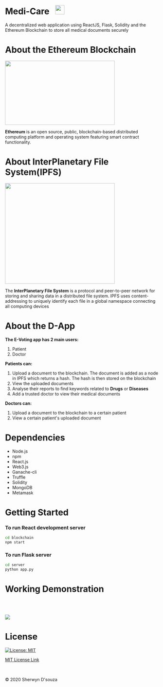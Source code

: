 # Medi-Care &nbsp; <img src="https://pbs.twimg.com/profile_images/653586573/Logo_wc-2_400x400.png" height="30px" width="30px"/>

A decentralized web application using ReactJS, Flask, Solidity and the Ethereum Blockchain to store all medical documents securely

# About the Ethereum Blockchain

<img src="https://miro.medium.com/max/16000/1*AReX8uZOZKpGcvuUjogh0g.png" height="210px" width="360px"/>

<b>Ethereum</b> is an open source, public, blockchain-based distributed computing platform and operating system featuring smart contract functionality.

# About InterPlanetary File System(IPFS)

<img src="https://upload.wikimedia.org/wikipedia/commons/1/18/Ipfs-logo-1024-ice-text.png" height="330px" width="360px"/>

The <b>InterPlanetary File System</b> is a protocol and peer-to-peer network for storing and sharing data in a distributed file system. IPFS uses content-addressing to uniquely identify each file in a global namespace connecting all computing devices

# About the D-App

<b>The E-Voting app has 2 main users:</b>
1. Patient 
2. Doctor

<b>Patients can:</b>
<ol>
<li> Upload a document to the blockchain. The document is added as a node in IPFS which returns a hash. The hash is then stored on the blockchain</li>
<li> View the uploaded documents</li>
<li> Analyse their reports to find keywords related to <b>Drugs</b> or <b>Diseases</b></li>
<li> Add a trusted doctor to view their medical documents</li>
</ol>

<b>Doctors can:</b>
<ol>
<li> Upload a document to the blockchain to a certain patient</li>
<li> View a certain patient's uploaded document</li>
</ol>

# Dependencies
<ul>
  <li>Node.js</li>
  <li>npm</li>
  <li>React.js</li>
  <li>Web3.js</li>
  <li>Ganache-cli</li>
  <li>Truffle</li>
  <li>Solidity</li>
  <li>MongoDB</li>
  <li>Metamask</li>
</ul>


# Getting Started

### To run React development server

```bash
cd blockchain
npm start
```

### To run Flask server
```bash
cd server
python app.py
```
# Working Demonstration
<br></br>

![](Readme_requirements/Medi-Care.gif)

# License

[![License: MIT](https://img.shields.io/badge/License-MIT-yellow.svg)](https://opensource.org/licenses/MIT)

[MIT License Link](https://github.com/sherwyn11/Medi-Care/blob/master/LICENSE)

<br></br>
© 2020 Sherwyn D'souza

